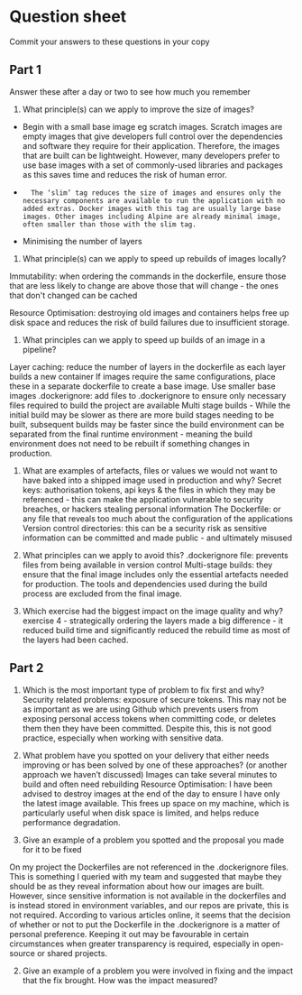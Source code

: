# Question sheet

Commit your answers to these questions in your copy

## Part 1
Answer these after a day or two to see how much you remember

1. What principle(s) can we apply to improve the size of images?

-	Begin with a small base image eg scratch images. Scratch images are empty images that give developers full control over the dependencies and software they require for their application. Therefore, the images that are built can be lightweight. 
However, many developers prefer to use base images with a set of commonly-used libraries and packages as this saves time and reduces the risk of human error. 
-   	The ‘slim’ tag reduces the size of images and ensures only the necessary components are available to run the application with no added extras. Docker images with this tag are usually large base images. Other images including Alpine are already minimal image, often smaller than those with the slim tag.  
- 	Minimising the number of layers 


1. What principle(s) can we apply to speed up rebuilds of images locally?

Immutability: when ordering the commands in the dockerfile, ensure those that are less likely to change are above those that will change - the ones that don't changed can be cached

Resource Optimisation: destroying old images and containers helps free up disk space and reduces the risk of build failures due to insufficient storage.

1. What principles can we apply to speed up builds of an image in a pipeline?

Layer caching: reduce the number of layers in the dockerfile as each layer builds a new container 
If images require the same configurations, place these in a separate dockerfile to create a base image. 
Use smaller base images
.dockerignore: add files to .dockerignore to ensure only necessary files required to build the project are available 
Multi stage builds - While the initial build may be slower as there are more build stages needing to be built, subsequent builds may be faster since the build environment can be separated from the final runtime environment - meaning the build environment does not need to be rebuilt if something changes in production.

1. What are examples of artefacts, files or values we would not want to have baked into a shipped image used in production and why?
Secret keys: authorisation tokens, api keys & the files in which they may be referenced - this can make the application vulnerable to security breaches, or hackers stealing personal information
The Dockerfile: or any file that reveals too much about the configuration of the applications 
Version control directories: this can be a security risk as sensitive information can be committed and made public - and ultimately misused   

1. What principles can we apply to avoid this?
.dockerignore file: prevents files from being available in version control
Multi-stage builds: they ensure that the final image includes only the essential artefacts needed for production. The tools and dependencies used during the build process are excluded from the final image.

1. Which exercise had the biggest impact on the image quality and why?
exercise 4 - strategically ordering the layers made a big difference - it reduced build time and significantly reduced the rebuild time as most of the layers had been cached. 

## Part 2


1. Which is the most important type of problem to fix first and why?
Security related problems: exposure of secure tokens. This may not be as important as we are using Github which prevents users from exposing personal access tokens when committing code, or deletes them then they have been committed. Despite this, this is not good practice, especially when working with sensitive data. 

1. What problem have you spotted on your delivery that either needs improving or has been solved by one of these approaches? (or another approach we haven’t discussed)
Images can take several minutes to build and often need rebuilding
Resource Optimisation: I have been advised to destroy images at the end of the day to ensure I have only the latest image available. This frees up space on my machine, which is particularly useful when disk space is limited, and helps reduce performance degradation.

1. Give an example of a problem you spotted and the proposal you made for it to be fixed 

On my project the Dockerfiles are not referenced in the .dockerignore files. This is something I queried with my team and suggested that maybe they should be as they reveal information about how our images are built. However, since sensitive information is not available in the dockerfiles and is instead stored in environment variables, and our repos are private, this is not required. According to various articles online, it seems that the decision of whether or not to put the Dockerfile in the .dockerignore is a matter of personal preference. Keeping it out may be favourable in certain circumstances when greater transparency is required, especially in open-source or shared projects.
 
2. Give an example of a problem you were involved in fixing and the impact that the fix brought. How was the impact measured?
